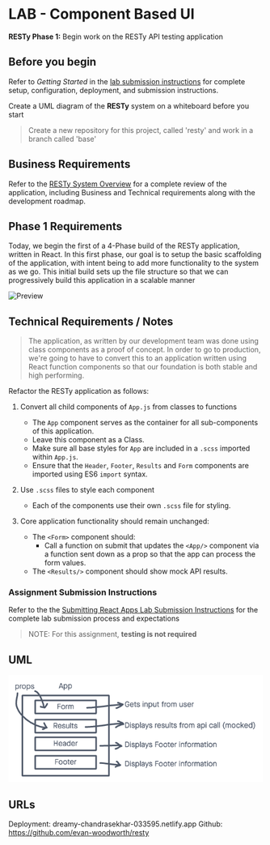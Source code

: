 # LAB - Component Based UI

**RESTy Phase 1:** Begin work on the RESTy API testing application

## Before you begin

Refer to *Getting Started*  in the [lab submission instructions](../../../reference/submission-instructions/labs/README.md) for complete setup, configuration, deployment, and submission instructions.

Create a UML diagram of the **RESTy** system on a whiteboard before you start

> Create a new repository for this project, called 'resty' and work in a branch called 'base'

## Business Requirements

Refer to the [RESTy System Overview](../../apps-and-libraries/resty/README.md) for a complete review of the application, including Business and Technical requirements along with the development roadmap.

## Phase 1 Requirements

Today, we begin the first of a 4-Phase build of the RESTy application, written in React. In this first phase, our goal is to setup the basic scaffolding of the application, with intent being to add more functionality to the system as we go. This initial build sets up the file structure so that we can progressively build this application in a scalable manner

![Preview](preview.png)

## Technical Requirements / Notes

> The application, as written by our development team was done using class components as a proof of concept. In order to go to production, we're going to have to convert this to an application written using React function components so that our foundation is both stable and high performing.

Refactor the RESTy application as follows:

1. Convert all child components of `App.js` from classes to functions
    - The `App` component serves as the container for all sub-components of this application.
    - Leave this component as a Class.
    - Make sure all base styles for `App` are included in a `.scss` imported within `App.js`.
    - Ensure that the `Header`, `Footer`, `Results` and `Form` components are imported using ES6 `import` syntax.

1. Use `.scss` files to style each component
   - Each of the components use their own `.scss` file for styling.

1. Core application functionality should remain unchanged:
   - The `<Form>` component should:
     - Call a function on submit that updates the `<App/>` component via a function sent down as a prop so that the app can process the form values.
   - The `<Results/>` component should show mock API results.

### Assignment Submission Instructions

Refer to the the [Submitting React Apps Lab Submission Instructions](../../../reference/submission-instructions/labs/react-apps.md) for the complete lab submission process and expectations

> NOTE: For this assignment, **testing is not required**

## UML

![RESTy phase 1 UML](./public/img/RESTy-1.png)

## URLs

Deployment: dreamy-chandrasekhar-033595.netlify.app
Github: https://github.com/evan-woodworth/resty